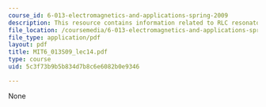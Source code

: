 ```yaml
---
course_id: 6-013-electromagnetics-and-applications-spring-2009
description: This resource contains information related to RLC resonators.
file_location: /coursemedia/6-013-electromagnetics-and-applications-spring-2009/5c3f73b9b5b834d7b8c6e6082b0e9346_MIT6_013S09_lec14.pdf
file_type: application/pdf
layout: pdf
title: MIT6_013S09_lec14.pdf
type: course
uid: 5c3f73b9b5b834d7b8c6e6082b0e9346

---
```

None